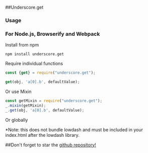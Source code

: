 ##Underscore.get


### Usage

### For Node.js, Browserify and Webpack

Install from npm

    npm install underscore.get

Require individual functions

```javascript
const {get} = require("underscore.get");

get(obj, 'a[0].b', defaultValue);
```

Or use Mixin

```javascript
const getMixin = require("underscore.get");
_.mixin(getMixin);
_.get(obj, 'a[0].b', defaultValue);
```

Or globally

<include src="./dist/global-bundle.js">
*Note: this does not bundle lowdash and must be included in your index.html after the lowdash library.

##Don't forget to star the [github repository!](https://github.com/NarHakobyan/underscore.get)
